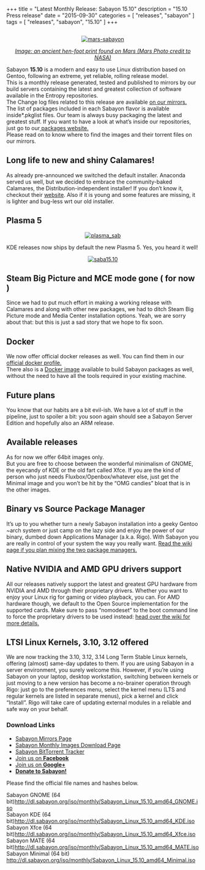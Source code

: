 +++
title = "Latest Monthly Release: Sabayon 15.10"
description = "15.10 Press release"
date = "2015-09-30"
categories = [ "releases", "sabayon" ]
tags = [
"releases",
"sabayon",
"15.10"
]
+++

<center><img typeof="foaf:Image" src="https://www.sabayon.org/sites/default/files/press-header-roll_0.png" class="img-responsive" alt="">
<p><a href="https://joostruis.files.wordpress.com/2015/09/mars-sabayon.jpg"><img class="img-responsive" src="https://joostruis.files.wordpress.com/2015/09/mars-sabayon.jpg?w=581&amp;h=439" alt="mars-sabayon" ></a></p>
</center>
<p style="text-align:center;"><a href="https://joostruis.files.wordpress.com/2015/09/mars-sabayon.jpg"><em>Image: an ancient hen-foot print found on Mars (Mars Photo credit to NASA)</em></a></p>
<p>Sabayon <b>15.10</b> is a modern and easy to use Linux distribution based on Gentoo, following an extreme, yet reliable, rolling release model.<br>
This is a monthly release generated, tested and published to mirrors by our build servers containing the latest and greatest collection of software available in the Entropy repositories. <br>
The Change log files related to this release are available <a href="http://dl.sabayon.org/iso/ChangeLogs/" target="_blank">on our mirrors.</a><br>
<!--more-->
The list of packages included in each Sabayon flavor is available inside*.pkglist files. Our team is always busy packaging the latest and greatest stuff. If you want to have a look at what’s inside our repositories, just go to our<a href="https://packages.sabayon.org/" target="_blank"> packages website.</a><br>
Please read on to know where to find the images and their torrent files on our mirrors.</p>

<h2>Long life to new and shiny Calamares!</h2>
<p>As already pre-announced we switched the default installer. Anaconda served us well, but we decided to embrace the community-baked Calamares, the Distribution-independent installer! If you don’t know it, checkout their <a href="http://calamares.io/" target="_blank">website</a>. Also if it is young and some features are missing, it is lighter and bug-less wrt our old installer.</p>
<h2>Plasma 5</h2>
<center>
<p><a href="https://joostruis.files.wordpress.com/2015/09/plasma_sab.png"><img class="img-responsive" src="https://joostruis.files.wordpress.com/2015/09/plasma_sab.png?w=582&amp;h=217" alt="plasma_sab" ></a></p>
</center>
<p>KDE releases now ships by default the new Plasma 5. Yes, you heard it well!</p>
<center>
<p><a href="https://joostruis.files.wordpress.com/2015/09/saba15-10.png"><img class="img-responsive" src="https://joostruis.files.wordpress.com/2015/09/saba15-10.png?w=582&amp;h=312" alt="saba15.10" ></a></p></center>
<h2>Steam Big Picture and MCE mode gone ( for now )</h2>
<p>Since we had to put much effort in making a working release with Calamares and along with other new packages, we had to ditch Steam Big Picture mode and Media Center installation options. Yeah, we are sorry about that: but this is just a sad story that we hope to fix soon.</p>
<h2>Docker</h2>
<p>We now offer official docker releases as well. You can find them in our <a href="https://hub.docker.com/r/sabayon" target="_blank">official docker profile.</a><br>
There also is a <a href="https://hub.docker.com/r/sabayon/builder-amd64/" target="_blank">Docker image</a> available to build Sabayon packages as well, without the need to have all the tools required in your existing machine.</p>
<h2>Future plans</h2>
<p>You know that our habits are a bit evil-ish. We have a lot of stuff in the pipeline, just to spoiler a bit: you soon again should see a Sabayon Server Edition and hopefully also an ARM release.</p>
<h2>Available releases</h2>
<p>As for now we offer 64bit images only.<br>
But you are free to choose between the wonderful minimalism of GNOME, the eyecandy of KDE or the old fart called Xfce. If you are the kind of person who just needs Fluxbox/Openbox/whatever else, just get the Minimal image and you won’t be hit by the “OMG candies” bloat that is in the other images.</p>
<h2>Binary vs Source Package Manager</h2>
<p>It’s up to you whether turn a newly Sabayon installation into a geeky Gentoo ~arch system or just camp on the lazy side and enjoy the power of our binary, dumbed down Applications Manager (a.k.a. Rigo). With Sabayon you are really in control of your system the way you really want. <a href="https://wiki.sabayon.org/index.php?title=HOWTO:_Safely_mix_Entropy_and_Portage" target="_blank">Read the wiki page if you plan mixing the two package managers.</a></p>
<h2>Native NVIDIA and AMD GPU drivers support</h2>
<p>All our releases natively support the latest and greatest GPU hardware from NVIDIA and AMD through their proprietary drivers. Whether you want to enjoy your Linux rig for gaming or video playback, you can. For AMD hardware though, we default to the Open Source implementation for the supported cards. Make sure to pass “nomodeset” to the boot command line to force the proprietary drivers to be used instead: <a href="https://wiki.sabayon.org/index.php?title=HOWTO:_Get_AMD/ATI_or_Nvidia_Video_Cards_working_in_Sabayon#AMD_-_Open_Source_to_FGLRX" target="_blank">head over the wiki for more details.</a></p>
<h2>LTSI Linux Kernels, 3.10, 3.12 offered</h2>
<p>We are now tracking the 3.10, 3.12, 3.14 Long Term Stable Linux kernels, offering (almost) same-day updates to them. If you are using Sabayon in a server environment, you surely welcome this. However, if you’re using Sabayon on your laptop, desktop workstation, switching between kernels or just moving to a new version has become a no-brainer operation through Rigo: just go to the preferences menu, select the kernel menu (LTS and regular kernels are listed in separate menus), pick a kernel and click “Install”. Rigo will take care of updating external modules in a reliable and safe way on your behalf.</p>

<h3>Download Links</h3>
<ul><li><a href="http://www.sabayon.org/download">Sabayon Mirrors Page</a></li>
<li><a href="http://dl.sabayon.org/iso/monthly/main.html">Sabayon Monthly Images Download Page</a></li>
<li><a href="http://torrents.sabayon.org">Sabayon BitTorrent Tracker</a></li>
<li><a href="https://www.facebook.com/groups/36125411841">Join us on <b>Facebook</b></a></li>
<li><a href="https://plus.google.com/+sabayon">Join us on <b>Google+</b></a></li>
<li><a href="http://www.sabayon.org/donate"><b>Donate to Sabayon!</b></a></li>
</ul><p>Please find the official file names and hashes below.</p>
<div class="field-collection-container clearfix"><div class="field field-name-field-release-file-group field-type-field-collection field-label-inline clearfix"><div class="field-items"><div class="field-item even"><div class="field-collection-view clearfix view-mode-full"><div class="entity entity-field-collection-item field-collection-item-field-release-file-group clearfix" about="/field-collection/field-release-file-group/111" typeof="">

  <div class="content">
Sabayon GNOME (64 bit)<a href="http://dl.sabayon.org/iso/monthly/Sabayon_Linux_15.10_amd64_GNOME.iso" target="_blank" rel="nofollow" title="Download this file">http://dl.sabayon.org/iso/monthly/Sabayon_Linux_15.10_amd64_GNOME.iso</a></div>
</div>
</div></div><div class="field-item odd"><div class="field-collection-view clearfix view-mode-full"><div class="entity entity-field-collection-item field-collection-item-field-release-file-group clearfix" about="/field-collection/field-release-file-group/112" typeof="">
  <div class="content">
Sabayon KDE (64 bit)<a href="http://dl.sabayon.org/iso/monthly/Sabayon_Linux_15.10_amd64_KDE.iso" target="_blank" rel="nofollow" title="Download this file">http://dl.sabayon.org/iso/monthly/Sabayon_Linux_15.10_amd64_KDE.iso</a></div>
</div>
</div></div><div class="field-item even"><div class="field-collection-view clearfix view-mode-full"><div class="entity entity-field-collection-item field-collection-item-field-release-file-group clearfix" about="/field-collection/field-release-file-group/113" typeof="">
  <div class="content">
Sabayon Xfce (64 bit)<a href="http://dl.sabayon.org/iso/monthly/Sabayon_Linux_15.10_amd64_Xfce.iso" target="_blank" rel="nofollow" title="Download this file">http://dl.sabayon.org/iso/monthly/Sabayon_Linux_15.10_amd64_Xfce.iso</a></div>
</div>
</div></div><div class="field-item odd"><div class="field-collection-view clearfix view-mode-full"><div class="entity entity-field-collection-item field-collection-item-field-release-file-group clearfix" about="/field-collection/field-release-file-group/115" typeof="">
  <div class="content">
Sabayon MATE (64 bit)<a href="http://dl.sabayon.org/iso/monthly/Sabayon_Linux_15.10_amd64_MATE.iso" target="_blank" rel="nofollow" title="Download this file">http://dl.sabayon.org/iso/monthly/Sabayon_Linux_15.10_amd64_MATE.iso</a></div>
</div>
</div></div><div class="field-item even"><div class="field-collection-view clearfix view-mode-full field-collection-view-final"><div class="entity entity-field-collection-item field-collection-item-field-release-file-group clearfix" about="/field-collection/field-release-file-group/114" typeof="">
  <div class="content">
  Sabayon Minimal (64 bit) <a href="http://dl.sabayon.org/iso/monthly/Sabayon_Linux_15.10_amd64_Minimal.iso" target="_blank" rel="nofollow" title="Download this file">http://dl.sabayon.org/iso/monthly/Sabayon_Linux_15.10_amd64_Minimal.iso</a></div>
</div>
</div></div></div></div></div>